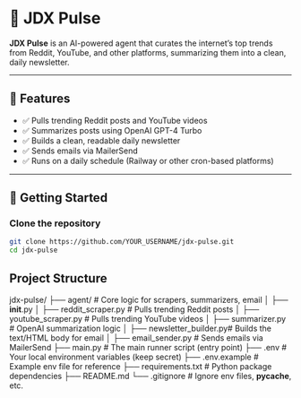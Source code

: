 # 📡 JDX Pulse

**JDX Pulse** is an AI-powered agent that curates the internet’s top trends from Reddit, YouTube, and other platforms, summarizing them into a clean, daily newsletter.

---

## 🔧 Features

- ✅ Pulls trending Reddit posts and YouTube videos
- ✅ Summarizes posts using OpenAI GPT-4 Turbo
- ✅ Builds a clean, readable daily newsletter
- ✅ Sends emails via MailerSend
- ✅ Runs on a daily schedule (Railway or other cron-based platforms)

---

## 🚀 Getting Started

### Clone the repository

```bash
git clone https://github.com/YOUR_USERNAME/jdx-pulse.git
cd jdx-pulse
```

## Project Structure

jdx-pulse/
├── agent/                   # Core logic for scrapers, summarizers, email
│   ├── __init__.py
│   ├── reddit_scraper.py    # Pulls trending Reddit posts
│   ├── youtube_scraper.py   # Pulls trending YouTube videos
│   ├── summarizer.py        # OpenAI summarization logic
│   ├── newsletter_builder.py# Builds the text/HTML body for email
│   ├── email_sender.py      # Sends emails via MailerSend
├── main.py                   # The main runner script (entry point)
├── .env                      # Your local environment variables (keep secret)
├── .env.example              # Example env file for reference
├── requirements.txt          # Python package dependencies
├── README.md
└── .gitignore                # Ignore env files, __pycache__, etc.
